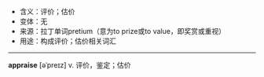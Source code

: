- <span class="definition">含义：评价；估价</span>
- <span class="definition">变体：无</span>
- <span class="definition">来源：拉丁单词pretium（意为to prize或to value，即奖赏或重视）</span>
- <span class="definition">用途：构成评价；估价相关词汇</span>

---

<span class="vocabulary">**appraise**</span> [əˈpreɪz] v. 评价，鉴定；估价

